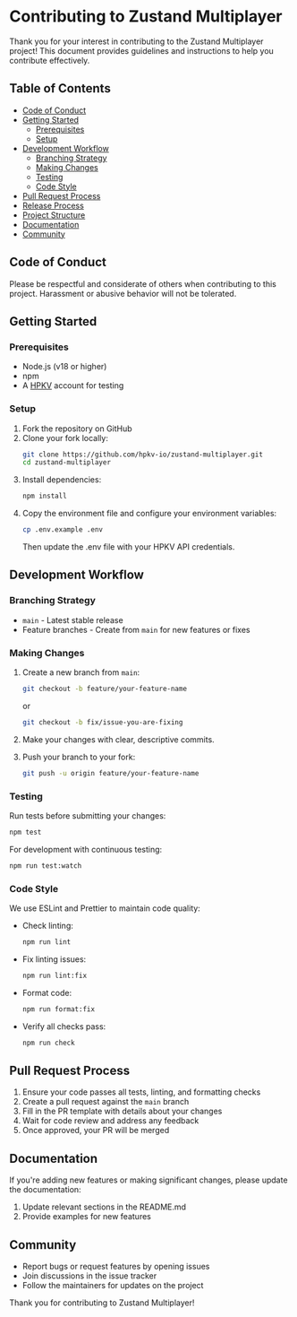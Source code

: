 # Contributing to Zustand Multiplayer

Thank you for your interest in contributing to the Zustand Multiplayer project! This document provides guidelines and instructions to help you contribute effectively.

## Table of Contents

- [Code of Conduct](#code-of-conduct)
- [Getting Started](#getting-started)
  - [Prerequisites](#prerequisites)
  - [Setup](#setup)
- [Development Workflow](#development-workflow)
  - [Branching Strategy](#branching-strategy)
  - [Making Changes](#making-changes)
  - [Testing](#testing)
  - [Code Style](#code-style)
- [Pull Request Process](#pull-request-process)
- [Release Process](#release-process)
- [Project Structure](#project-structure)
- [Documentation](#documentation)
- [Community](#community)

## Code of Conduct

Please be respectful and considerate of others when contributing to this project. Harassment or abusive behavior will not be tolerated.

## Getting Started

### Prerequisites

- Node.js (v18 or higher)
- npm
- A [HPKV](https://hpkv.io) account for testing

### Setup

1. Fork the repository on GitHub
2. Clone your fork locally:
   ```bash
   git clone https://github.com/hpkv-io/zustand-multiplayer.git
   cd zustand-multiplayer
   ```
3. Install dependencies:
   ```bash
   npm install
   ```
4. Copy the environment file and configure your environment variables:
   ```bash
   cp .env.example .env
   ```
   Then update the .env file with your HPKV API credentials.

## Development Workflow

### Branching Strategy

- `main` - Latest stable release
- Feature branches - Create from `main` for new features or fixes

### Making Changes

1. Create a new branch from `main`:

   ```bash
   git checkout -b feature/your-feature-name
   ```

   or

   ```bash
   git checkout -b fix/issue-you-are-fixing
   ```

2. Make your changes with clear, descriptive commits.

3. Push your branch to your fork:
   ```bash
   git push -u origin feature/your-feature-name
   ```

### Testing

Run tests before submitting your changes:

```bash
npm test
```

For development with continuous testing:

```bash
npm run test:watch
```

### Code Style

We use ESLint and Prettier to maintain code quality:

- Check linting:

  ```bash
  npm run lint
  ```

- Fix linting issues:

  ```bash
  npm run lint:fix
  ```

- Format code:

  ```bash
  npm run format:fix
  ```

- Verify all checks pass:
  ```bash
  npm run check
  ```

## Pull Request Process

1. Ensure your code passes all tests, linting, and formatting checks
2. Create a pull request against the `main` branch
3. Fill in the PR template with details about your changes
4. Wait for code review and address any feedback
5. Once approved, your PR will be merged

## Documentation

If you're adding new features or making significant changes, please update the documentation:

1. Update relevant sections in the README.md
2. Provide examples for new features

## Community

- Report bugs or request features by opening issues
- Join discussions in the issue tracker
- Follow the maintainers for updates on the project

Thank you for contributing to Zustand Multiplayer!
